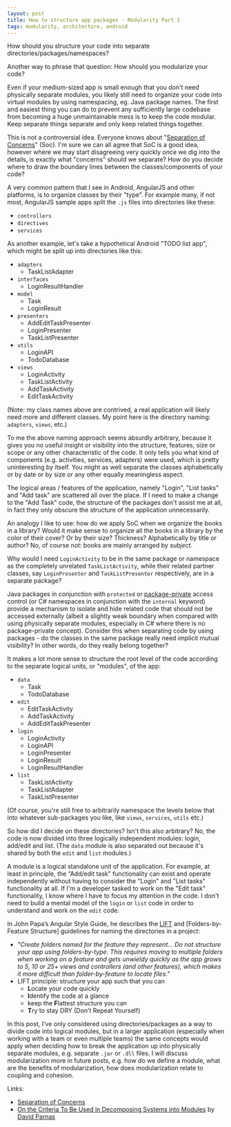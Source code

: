 ```yaml
---
layout: post
title: How to structure app packages - Modularity Part 1
tags: modularity, architecture, android
---
```


How should you structure your code into separate directories/packages/namespaces?

Another way to phrase that question: How should you modularize your code?

Even if your medium-sized app is small enough that you don't need physically separate modules,
you likely still need to organize your code into virtual modules by using namespacing,
eg. Java package names. The first and easiest thing you can do to prevent any sufficiently large
codebase from becoming a huge unmaintainable mess is to keep the code modular.
Keep separate things separate and only keep related things together.

This is not a controversial idea. Everyone knows about
"[Separation of Concerns](https://en.wikipedia.org/wiki/Separation_of_concerns)" (Soc).
I'm sure we can all agree that SoC is a good idea, however where we may start disagreeing
very quickly once we dig into the details, is exactly what "concerns" should we separate?
How do you decide where to draw the boundary lines between the classes/components of your code?

A very common pattern that I see in Android, AngularJS and other platforms, is to organize
classes by their "type". For example many, if not most, AngularJS sample apps split the
`.js` files into directories like these:

- `controllers`
- `directives`
- `services`

As another example, let's take a hypothetical Android "TODO list app", which might be split
up into directories like this:

- `adapters`
    + TaskListAdapter
- `interfaces`
    + LoginResultHandler
- `model`
    + Task
    + LoginResult
- `presenters`
    + AddEditTaskPresenter
    + LoginPresenter
    + TaskListPresenter
- `utils`
    + LoginAPI
    + TodoDatabase
- `views`
    + LoginActivity
    + TaskListActivity
    + AddTaskActivity
    + EditTaskActivity

(Note: my class names above are contrived, a real application will likely need more and different classes.
My point here is the directory naming: `adapters`, `views`, etc.)

To me the above naming approach seems absurdly arbitrary, because it gives you no useful insight or
visibility into the structure, features, size or scope or any other characteristic of the code.
It only tells you what kind of components (e.g. activities, services, adapters) were used, which
is pretty uninteresting by itself. You might as well separate the classes alphabetically or by date
or by size or any other equally meaningless aspect.

The logical areas / features of the application, namely "Login", "List tasks" and "Add task" are
scattered all over the place. If I need to make a change to the "Add Task" code, the structure of
the packages don't assist me at all, in fact they only obscure the structure of the application unnecessarily.

An analogy I like to use: how do we apply SoC when we organize the books in a library? Would it make
sense to organize all the books in a library by the color of their cover? Or by their size?
Thickness? Alphabetically by title or author? No, of course not: books are mainly arranged by *subject*.

Why would I need `LoginActivity` to be in the same package or namespace as the completely unrelated
`TaskListActivity`, while their related partner classes, say `LoginPresenter` and `TaskListPresenter`
respectively, are in a separate package?

Java packages in conjunction with `protected` or
[package-private](https://docs.oracle.com/javase/tutorial/java/javaOO/accesscontrol.html)
access control (or C# namespaces in conjunction with the `internal` keyword) provide a mechanism
to isolate and hide related code that should not be accessed externally (albeit a slightly weak
boundary when compared with using physically separate modules, especially in C# where there is no
package-private concept). Consider this when separating code by using packages - do the classes in
the same package really need implicit mutual visibility? In other words, do they really belong together?

It makes a lot more sense to structure the root level of the code according to the separate logical
units, or "modules", of the app:

- `data`
    + Task
    + TodoDatabase
- `edit`
    + EditTaskActivity
    + AddTaskActivity
    + AddEditTaskPresenter
- `login`
    + LoginActivity
    + LoginAPI
    + LoginPresenter
    + LoginResult
    + LoginResultHandler
- `list`
    + TaskListActivity
    + TaskListAdapter
    + TaskListPresenter

(Of course, you're still free to arbitrarily namespace the levels below that into whatever sub-packages
you like, like `views`, `services`, `utils` etc.)

So how did I decide on these directories? Isn't this also arbitrary? No, the code is now divided into
three logically independent modules: login, add/edit and list. (The `data` module is also separated
out because it's shared by both the `edit` and `list` modules.)

A module is a logical standalone unit of the application. For example, at least in principle,
the “Add/edit task” functionality can exist and operate independently without having to consider
the "Login" and "List tasks" functionality at all. If I'm a developer tasked to work on the
"Edit task" functionality, I know where I have to focus my attention in the code. I don't need
to build a mental model of the `login` or `list` code in order to understand and work on the `edit` code.

In John Papa’s Angular Style Guide, he describes the
[LIFT](https://github.com/johnpapa/angular-styleguide#application-structure-lift-principle)
and [Folders-by-Feature Structure] guidelines for naming the directories in a project:

- *"Create folders named for the feature they represent... Do not structure your app using
  folders-by-type. This requires moving to multiple folders when working on a feature and
  gets unwieldy quickly as the app grows to 5, 10 or 25+ views and controllers (and other features),
  which makes it more difficult than folder-by-feature to locate files."*
- LIFT principle: structure your app such that you can
    + **L**ocate your code quickly
    + **I**dentify the code at a glance
    + keep the **F**lattest structure you can
    + **T**ry to stay DRY (Don’t Repeat Yourself)

In this post, I’ve only considered using directories/packages as a way to divide code into logical
modules, but in a larger application (especially when working with a team or even multiple teams)
the same concepts would apply when deciding how to break the application up into physically
separate modules, e.g. separate `.jar` or `.dll` files. I will discuss modularization more in
future posts, e.g. how do we define a module, what are the benefits of modularization,
how does modularization relate to coupling and cohesion.

Links:

- [Separation of Concerns](https://en.wikipedia.org/wiki/Separation_of_concerns)
- [On the Criteria To Be Used in Decomposing Systems into Modules](https://www.cs.umd.edu/class/spring2003/cmsc838p/Design/criteria.pdf) by [David Parnas](https://en.wikipedia.org/wiki/David_Parnas)
